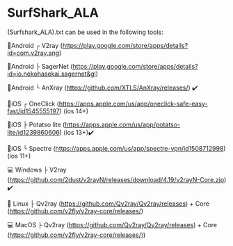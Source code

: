 # SurfShark_ALA
(Surfshark_ALA).txt can be used in the following tools:

📱Android ┌ V2ray (https://play.google.com/store/apps/details?id=com.v2ray.ang)

📱Android ├ SagerNet (https://play.google.com/store/apps/details?id=io.nekohasekai.sagernet&gl)

📱Android └ AnXray (https://github.com/XTLS/AnXray/releases/) ✔️


📱iOS ┌ OneClick (https://apps.apple.com/us/app/oneclick-safe-easy-fast/id1545555197) (ios 14+) 
       
📱iOS ├ Potatso lite (https://apps.apple.com/us/app/potatso-lite/id1239860606) (ios 13+)✔️

📱iOS └ Spectre (https://apps.apple.com/us/app/spectre-vpn/id1508712998) (ios 11+) 

                           
💻 Windows ├ V2ray (https://github.com/2dust/v2rayN/releases/download/4.19/v2rayN-Core.zip) ✔️


🐧 Linux ├ Qv2ray (https://github.com/Qv2ray/Qv2ray/releases) + Core (https://github.com/v2fly/v2ray-core/releases/)


💻 MacOS ├ Qv2ray (https://github.com/Qv2ray/Qv2ray/releases) + Core (https://github.com/v2fly/v2ray-core/releases/))
                         
